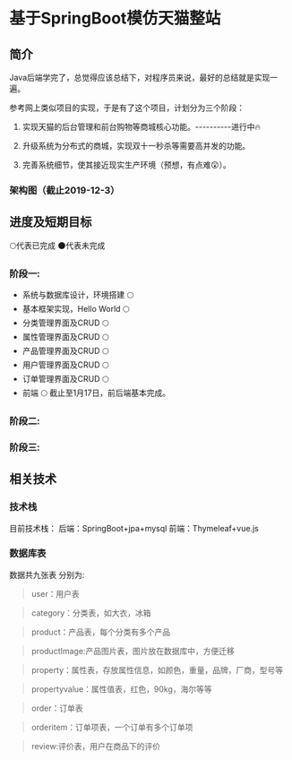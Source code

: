 # 基于SpringBoot模仿天猫整站 

## 简介
Java后端学完了，总觉得应该总结下，对程序员来说，最好的总结就是实现一遍。

参考网上类似项目的实现，于是有了这个项目，计划分为三个阶段：

1. 实现天猫的后台管理和前台购物等商城核心功能。----------进行中:fire:

2. 升级系统为分布式的商城，实现双十一秒杀等需要高并发的功能。

3. 完善系统细节，使其接近现实生产环境（预想，有点难:astonished:）。


### 架构图（截止2019-12-3）


## 进度及短期目标

:full_moon:代表已完成
:new_moon:代表未完成

### 阶段一:

* 系统与数据库设计，环境搭建  :full_moon:
* 基本框架实现，Hello World  :full_moon:
* 分类管理界面及CRUD         :full_moon:
* 属性管理界面及CRUD         :full_moon:
* 产品管理界面及CRUD         :full_moon:
* 用户管理界面及CRUD         :full_moon:
* 订单管理界面及CRUD         :full_moon:
* 前端                      :full_moon:
截止至1月17日，前后端基本完成。
### 阶段二:

### 阶段三:


## 相关技术

### 技术栈

目前技术栈：
后端：SpringBoot+jpa+mysql
前端：Thymeleaf+vue.js

###  数据库表
数据共九张表 分别为:
> user：用户表

> category：分类表，如大衣，冰箱

> product：产品表，每个分类有多个产品

> productImage:产品图片表，图片放在数据库中，方便迁移

> property：属性表，存放属性信息，如颜色，重量，品牌，厂商，型号等

> propertyvalue：属性值表，红色，90kg，海尔等等

> order：订单表

> orderitem：订单项表，一个订单有多个订单项

> review:评价表，用户在商品下的评价
